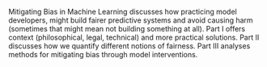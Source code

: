 Mitigating Bias in Machine Learning discusses how practicing model developers, might build fairer predictive systems and avoid causing harm (sometimes that might mean not building something at all). Part I offers context (philosophical, legal, technical) and more practical solutions. Part II discusses how we quantify different notions of fairness. Part III analyses methods for mitigating bias through model interventions.
